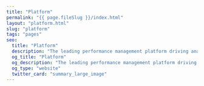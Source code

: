 ```yaml
---
title: "Platform"
permalink: "{{ page.fileSlug }}/index.html"
layout: "platform.html"
slug: "platform"
tags: "pages"
seo:
  title: "Platform"
  description: "The leading performance management platform driving analytic process automation"
  og_title: "Platform"
  og_description: "The leading performance management platform driving analytic process automation"
  og_type: "website"
  twitter_card: "summary_large_image"
---
```



